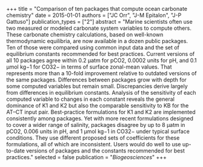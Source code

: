 +++
title = "Comparison of ten packages that compute ocean carbonate chemistry"
date = 2015-01-01
authors = ["JC Orr", "J-M Epitalon", "J-P Gattuso"]
publication_types = ["2"]
abstract = "Marine scientists often use two measured or modeled carbonate system variables to compute others. These carbonate chemistry calculations, based on well-known thermodynamic equilibria, are now available in a dozen public packages. Ten of those were compared using common input data and the set of equilibrium constants recommended for best practices. Current versions of all 10 packages agree within 0.2 μatm for pCO2, 0.0002 units for pH, and 0.1 μmol kg−1 for CO32− in terms of surface zonal-mean values. That represents more than a 10-fold improvement relative to outdated versions of the same packages. Differences between packages grow with depth for some computed variables but remain small. Discrepancies derive largely from differences in equilibrium constants. Analysis of the sensitivity of each computed variable to changes in each constant reveals the general dominance of K1 and K2 but also the comparable sensitivity to KB for the AT–CT input pair. Best-practice formulations for K1 and K2 are implemented consistently among packages. Yet with more recent formulations designed to cover a wider range of salinity, packages disagree by up to 8 μatm in pCO2, 0.006 units in pH, and 1 μmol kg−1 in CO32− under typical surface conditions. They use different proposed sets of coefficients for these formulations, all of which are inconsistent. Users would do well to use up-to-date versions of packages and the constants recommended for best practices."
selected = false
publication = "*Biogeosciences*"
+++

